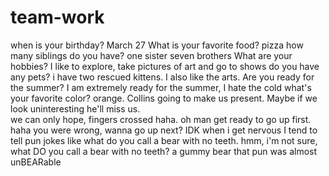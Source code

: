 # team-work
when is your birthday?
March 27
What is your favorite food?
pizza
how many siblings do you have?
one sister seven brothers
What are your hobbies?
I like to explore, take pictures of art and go to shows
do you have any pets?
i have two rescued kittens. I also like the arts.
Are you ready for the summer?
I am extremely ready for the summer, I hate the cold
what's your favorite color?
orange. Collins going to make us present. Maybe if we look uninteresting he'll miss us.  
we can only hope, fingers crossed haha.
oh man get ready to go up first.
haha you were wrong, wanna go up next? 
IDK  when i get nervous I tend to tell pun jokes like what do you call a bear with no teeth.
hmm, i'm not sure, what DO you call a bear with no teeth?
a gummy bear 
that pun was almost unBEARable  